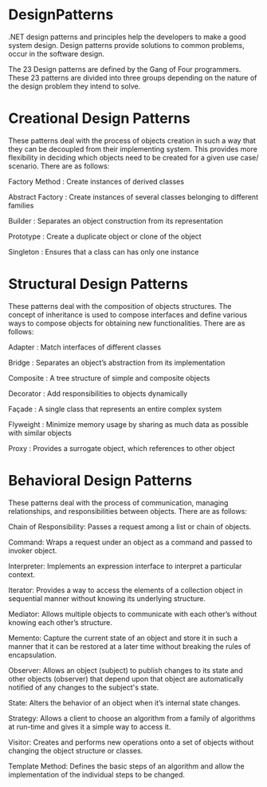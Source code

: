 # DesignPatterns
.NET design patterns and principles help the developers to make a good system design. Design patterns provide solutions to common problems, occur in the software design.

The 23 Design patterns are defined by the Gang of Four programmers. These 23 patterns are divided into three groups depending on the nature of the design problem they intend to solve.

# Creational Design Patterns
These patterns deal with the process of objects creation in such a way that they can be decoupled from their implementing system. This provides more flexibility in deciding which objects need to be created for a given use case/ scenario. There are as follows:

Factory Method : Create instances of derived classes

Abstract Factory : Create instances of several classes belonging to different families

Builder : Separates an object construction from its representation

Prototype : Create a duplicate object or clone of the object

Singleton : Ensures that a class can has only one instance

# Structural Design Patterns
These patterns deal with the composition of objects structures. The concept of inheritance is used to compose interfaces and define various ways to compose objects for obtaining new functionalities. There are as follows:

Adapter : Match interfaces of different classes

Bridge : Separates an object’s abstraction from its implementation

Composite : A tree structure of simple and composite objects

Decorator : Add responsibilities to objects dynamically

Façade : A single class that represents an entire complex system

Flyweight : Minimize memory usage by sharing as much data as possible with similar objects

Proxy : Provides a surrogate object, which references to other object

# Behavioral Design Patterns
These patterns deal with the process of communication, managing relationships, and responsibilities between objects. There are as follows:

Chain of Responsibility: Passes a request among a list or chain of objects.

Command: Wraps a request under an object as a command and passed to invoker object.

Interpreter: Implements an expression interface to interpret a particular context.

Iterator: Provides a way to access the elements of a collection object in sequential manner without knowing its underlying structure.

Mediator: Allows multiple objects to communicate with each other’s without knowing each other’s structure.

Memento: Capture the current state of an object and store it in such a manner that it can be restored at a later time without breaking the rules of encapsulation.

Observer: Allows an object (subject) to publish changes to its state and other objects (observer) that depend upon that object are automatically notified of any changes to the subject's state.

State: Alters the behavior of an object when it’s internal state changes.

Strategy: Allows a client to choose an algorithm from a family of algorithms at run-time and gives it a simple way to access it.

Visitor: Creates and performs new operations onto a set of objects without changing the object structure or classes.

Template Method: Defines the basic steps of an algorithm and allow the implementation of the individual steps to be changed.
